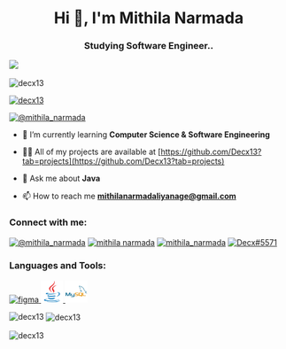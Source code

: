 <h1 align="center">Hi 👋, I'm Mithila Narmada</h1>
<h3 align="center">Studying Software Engineer..</h3>
<image src="https://xperti.io/blogs/wp-content/uploads/2021/11/xblog-AcceleratingJava.png">

<p align="left"> <img src="https://komarev.com/ghpvc/?username=decx13&label=Profile%20views&color=0e75b6&style=flat" alt="decx13" /> </p>

<p align="left"> <a href="https://github.com/ryo-ma/github-profile-trophy"><img src="https://github-profile-trophy.vercel.app/?username=decx13" alt="decx13" /></a> </p>

<p align="left"> <a href="https://twitter.com/@mithila_narmada" target="blank"><img src="https://img.shields.io/twitter/follow/@mithila_narmada?logo=twitter&style=for-the-badge" alt="@mithila_narmada" /></a> </p>

- 🌱 I’m currently learning **Computer Science & Software Engineering**

- 👨‍💻 All of my projects are available at [https://github.com/Decx13?tab=projects](https://github.com/Decx13?tab=projects)

- 💬 Ask me about **Java**

- 📫 How to reach me **mithilanarmadaliyanage@gmail.com**

<h3 align="left">Connect with me:</h3>
<p align="left">
<a href="https://twitter.com/@mithila_narmada" target="blank"><img align="center" src="https://raw.githubusercontent.com/rahuldkjain/github-profile-readme-generator/master/src/images/icons/Social/twitter.svg" alt="@mithila_narmada" height="30" width="40" /></a>
<a href="https://linkedin.com/in/mithila narmada" target="blank"><img align="center" src="https://raw.githubusercontent.com/rahuldkjain/github-profile-readme-generator/master/src/images/icons/Social/linked-in-alt.svg" alt="mithila narmada" height="30" width="40" /></a>
<a href="https://instagram.com/mithila_narmada" target="blank"><img align="center" src="https://raw.githubusercontent.com/rahuldkjain/github-profile-readme-generator/master/src/images/icons/Social/instagram.svg" alt="mithila_narmada" height="30" width="40" /></a>
<a href="https://discord.gg/Decx#5571" target="blank"><img align="center" src="https://raw.githubusercontent.com/rahuldkjain/github-profile-readme-generator/master/src/images/icons/Social/discord.svg" alt="Decx#5571" height="30" width="40" /></a>
</p>

<h3 align="left">Languages and Tools:</h3>
<p align="left"> <a href="https://www.figma.com/" target="_blank" rel="noreferrer"> <img src="https://www.vectorlogo.zone/logos/figma/figma-icon.svg" alt="figma" width="40" height="40"/> </a> <a href="https://www.java.com" target="_blank" rel="noreferrer"> <img src="https://raw.githubusercontent.com/devicons/devicon/master/icons/java/java-original.svg" alt="java" width="40" height="40"/> </a> <a href="https://www.mysql.com/" target="_blank" rel="noreferrer"> <img src="https://raw.githubusercontent.com/devicons/devicon/master/icons/mysql/mysql-original-wordmark.svg" alt="mysql" width="40" height="40"/> </a> </p>

<p><img align="left" src="https://github-readme-stats.vercel.app/api/top-langs?username=decx13&show_icons=true&locale=en&layout=compact" alt="decx13" /></p>

<p>&nbsp;<img align="center" src="https://github-readme-stats.vercel.app/api?username=decx13&show_icons=true&locale=en" alt="decx13" /></p>

<p><img align="center" src="https://github-readme-streak-stats.herokuapp.com/?user=decx13&" alt="decx13" /></p>

<!--
**Decx13/Decx13** is a ✨ _special_ ✨ repository because its `README.md` (this file) appears on your GitHub profile.

Here are some ideas to get you started:

- 🔭 I’m currently working on ...
- 🌱 I’m currently learning ...
- 👯 I’m looking to collaborate on ...
- 🤔 I’m looking for help with ...
- 💬 Ask me about ...
- 📫 How to reach me: ...
- 😄 Pronouns: ...
- ⚡ Fun fact: ...
-->
